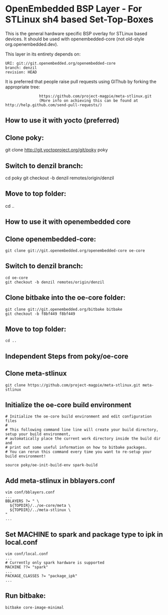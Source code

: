 OpenEmbedded BSP Layer - For STLinux sh4 based Set-Top-Boxes 
============================================================

This is the general hardware specific BSP overlay for STLinux based devices.
It should be used with openembedded-core (not old-style org.openembedded.dev).


This layer in its entirety depends on:

    URI: git://git.openembedded.org/openembedded-core
    branch: denzil 
    revision: HEAD

It is preferred that people raise pull requests using GIThub by forking the appropriate tree:

                   https://github.com/project-magpie/meta-stlinux.git
                   (More info on achieving this can be found at http://help.github.com/send-pull-requests/)


How to use it with yocto (preferred) 
-----------------------------------

## Clone poky:
   git clone http://git.yoctoproject.org/git/poky poky

## Switch to denzil branch:
   cd poky 
   git checkout -b denzil remotes/origin/denzil

## Move to top folder:
   cd ..

How to use it with openembedded core 
------------------------------------

## Clone openembedded-core:
    git clone git://git.openembedded.org/openembedded-core oe-core

## Switch to denzil branch:
    cd oe-core
    git checkout -b denzil remotes/origin/denzil

## Clone bitbake into the oe-core folder:
    git clone git://git.openembedded.org/bitbake bitbake
    git checkout -b f8bf449 f8bf449

## Move to top folder:
    cd ..

Independent Steps from poky/oe-core
-----------------------------------

## Clone meta-stlinux
    git clone https://github.com/project-magpie/meta-stlinux.git meta-stlinux
    
## Initialize the oe-core build environment 
    # Initialize the oe-core build environment and edit configuration files 
    # 
    # This following command line line will create your build directory, setup your build environment,
    # automatically place the current work directory inside the build dir and
    # print out some useful information on how to bitbake packages.
    # You can rerun this command every time you want to re-setup your build environment!

    source poky/oe-init-build-env spark-build

## Add meta-stlinux in bblayers.conf 
    vim conf/bblayers.conf
    ...
    BBLAYERS ?= " \
      ${TOPDIR}/../oe-core/meta \
      ${TOPDIR}/../meta-stlinux \
    "
    ...

## Set MACHINE to spark and package type to ipk in local.conf
    vim conf/local.conf
    ...
    # Currently only spark hardware is supported
    MACHINE ??= "spark"
    ...
    PACKAGE_CLASSES ?= "package_ipk"
    ...
   

## Run bitbake: 

    bitbake core-image-minimal 


